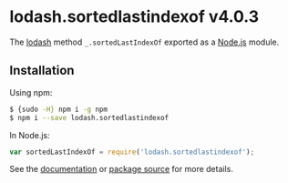# lodash.sortedlastindexof v4.0.3

The [lodash](https://lodash.com/) method `_.sortedLastIndexOf` exported as a [Node.js](https://nodejs.org/) module.

## Installation

Using npm:
```bash
$ {sudo -H} npm i -g npm
$ npm i --save lodash.sortedlastindexof
```

In Node.js:
```js
var sortedLastIndexOf = require('lodash.sortedlastindexof');
```

See the [documentation](https://lodash.com/docs#sortedLastIndexOf) or [package source](https://github.com/lodash/lodash/blob/4.0.3-npm-packages/lodash.sortedlastindexof) for more details.

